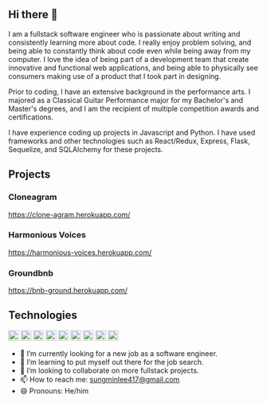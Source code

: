## Hi there 👋

I am a fullstack software engineer who is passionate about writing and consistently learning more about code. I really enjoy problem solving, and being able to constantly think about code even while being away from my computer. I love the idea of being part of a development team that create innovative and functional web applications, and being able to physically see consumers making use of a product that I took part in designing.

Prior to coding, I have an extensive background in the performance arts. I majored as a Classical Guitar Performance major for my Bachelor's and Master's degrees, and I am the recipient of multiple competition awards and certifications. 

I have experience coding up projects in Javascript and Python. I have used frameworks and other technologies such as React/Redux, Express, Flask, Sequelize, and SQLAlchemy for these projects.

## Projects
### Cloneagram
https://clone-agram.herokuapp.com/
### Harmonious Voices
https://harmonious-voices.herokuapp.com/
### Groundbnb
https://bnb-ground.herokuapp.com/

## Technologies

<a href="https://developer.mozilla.org/en-US/docs/Web/JavaScript" title="JavaScript"><img src="https://github.com/get-icon/geticon/raw/master/icons/javascript.svg" alt="JavaScript" width="21px" height="21px"></a>
<a href="https://www.python.org/" title="Python"><img src="https://github.com/get-icon/geticon/raw/master/icons/python.svg" alt="Python" width="21px" height="21px"></a>
<a href="https://reactnative.dev/" title="React Native"><img src="https://github.com/get-icon/geticon/raw/master/icons/react.svg" alt="React Native" width="21px" height="21px"></a>
<a href="https://redux.js.org/" title="Redux"><img src="https://github.com/get-icon/geticon/raw/master/icons/redux.svg" alt="Redux" width="21px" height="21px"></a>
<a href="https://expressjs.com/" title="Express"><img src="https://github.com/get-icon/geticon/raw/master/icons/express.svg" alt="Express" width="21px" height="21px"></a>
<a href="https://www.w3.org/TR/html5/" title="HTML5"><img src="https://github.com/get-icon/geticon/raw/master/icons/html-5.svg" alt="HTML5" width="21px" height="21px"></a>
<a href="https://www.w3.org/TR/CSS/" title="CSS3"><img src="https://github.com/get-icon/geticon/raw/master/icons/css-3.svg" alt="CSS3" width="21px" height="21px"></a>
<a href="https://nodejs.org/" title="Node.js"><img src="https://github.com/get-icon/geticon/raw/master/icons/nodejs-icon.svg" alt="Node.js" width="21px" height="21px"></a>
<a href="https://aws.amazon.com/" title="AWS"><img src="https://github.com/get-icon/geticon/raw/master/icons/aws.svg" alt="AWS" width="21px" height="21px"></a>

- 🔭 I’m currently looking for a new job as a software engineer.
- 🌱 I’m learning to put myself out there for the job search.
- 👯 I’m looking to collaborate on more fullstack projects.
- 📫 How to reach me: sungminlee417@gmail.com
- 😄 Pronouns: He/him
